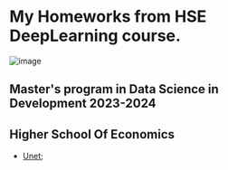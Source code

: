 # My Homeworks from HSE DeepLearning course.

![image](https://github.com/JuliaLapova/HSE_DeepLearning_2024/assets/119416226/974874d0-2430-408f-9b8e-fcdf50efe7ff)



## Master's program in Data Science in Development 2023-2024
## Higher School Of Economics

* [Unet](homework_03_Unet.ipynb);
